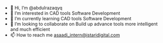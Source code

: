 - 👋 Hi, I’m @abdulrazaqyq
- 👀 I’m interested in CAD tools Software Development
- 🌱 I’m currently learning CAD tools Software Development
- 💞️ I’m looking to collaborate on Build up advance tools more intelligent and much efficient 
- 📫 How to reach me asaadi_intern@istaridigital.com

<!---
abdulrazaqyq/abdulrazaqyq is a ✨ special ✨ repository because its `README.md` (this file) appears on your GitHub profile.
You can click the Preview link to take a look at your changes.
--->
